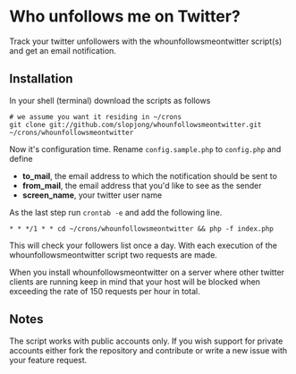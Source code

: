 Who unfollows me on Twitter?
============================

Track your twitter unfollowers with the whounfollowsmeontwitter script(s) and get an email notification.

Installation
------------

In your shell (terminal) download the scripts as follows

```
# we assume you want it residing in ~/crons
git clone git://github.com/slopjong/whounfollowsmeontwitter.git ~/crons/whounfollowsmeontwitter
```

Now it's configuration time. Rename `config.sample.php` to `config.php` and define

* **to_mail**, the email address to which the notification should be sent to
* **from_mail**, the email address that you'd like to see as the sender
* **screen_name**, your twitter user name

As the last step run `crontab -e` and add the following line.

```
* * */1 * * cd ~/crons/whounfollowsmeontwitter && php -f index.php
```

This will check your followers list once a day. With each execution of the whounfollowsmeontwitter script two requests are made.

When you install whounfollowsmeontwitter on a server where other twitter clients are running keep in mind that your host will be blocked when exceeding the rate of 150 requests per hour in total.

Notes
-----

The script works with public accounts only. If you wish support for private accounts either fork the repository and contribute or write a new issue with your feature request.
